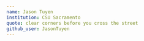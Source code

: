 ```yaml
---
name: Jason Tuyen
institution: CSU Sacramento
quote: clear corners before you cross the street
github_user: JasonTuyen
---
```


